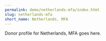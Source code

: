 ```yaml
---
permalink: demo/netherlands-mfa/index.html
slug: netherlands-mfa
short_name: Netherlands, MFA
---
```


Donor profile for Netherlands, MFA goes here.
